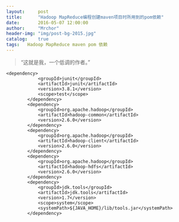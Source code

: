 ```yaml
---
layout:     post
title:      "Hadoop MapReduce编程创建maven项目时所用到的pom依赖"
date:       2016-05-07 12:00:00
author:     "Mrchor"
header-img: "img/post-bg-2015.jpg"
catalog:	true
tags:	Hadoop MapReduce maven pom 依赖
---
```


> “这就是我，一个低调的作者。”


	<dependency>
				<groupId>junit</groupId>
				<artifactId>junit</artifactId>
				<version>3.8.1</version>
				<scope>test</scope>
			</dependency>
			<dependency>
				<groupId>org.apache.hadoop</groupId>
				<artifactId>hadoop-common</artifactId>
				<version>2.6.0</version>
			</dependency>
			<dependency>
				<groupId>org.apache.hadoop</groupId>
				<artifactId>hadoop-client</artifactId>
				<version>2.6.0</version>
			</dependency>
			<dependency>
				<groupId>org.apache.hadoop</groupId>
				<artifactId>hadoop-hdfs</artifactId>
				<version>2.6.0</version>
			</dependency>
			<dependency>
				<groupId>jdk.tools</groupId>
				<artifactId>jdk.tools</artifactId>
				<version>1.7</version>
				<scope>system</scope>
				<systemPath>${JAVA_HOME}/lib/tools.jar</systemPath>
			</dependency>
